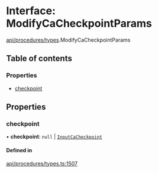 # Interface: ModifyCaCheckpointParams

[api/procedures/types](../wiki/api.procedures.types).ModifyCaCheckpointParams

## Table of contents

### Properties

- [checkpoint](../wiki/api.procedures.types.ModifyCaCheckpointParams#checkpoint)

## Properties

### checkpoint

• **checkpoint**: ``null`` \| [`InputCaCheckpoint`](../wiki/api.entities.Asset.Fungible.Checkpoints.types#inputcacheckpoint)

#### Defined in

[api/procedures/types.ts:1507](https://github.com/PolymeshAssociation/polymesh-sdk/blob/8a9e72221/src/api/procedures/types.ts#L1507)
